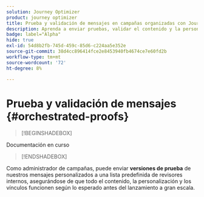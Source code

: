 ```yaml
---
solution: Journey Optimizer
product: journey optimizer
title: Prueba y validación de mensajes en campañas organizadas con Journey Optimizer
description: Aprenda a enviar pruebas, validar el contenido y la personalización en una campaña orquestada con Adobe Journey Optimizer
badge: label="Alpha"
hide: true
exl-id: 54d8b2fb-745d-459c-85d6-c224aa5e352e
source-git-commit: 38d4cc896414fce2e8453940fb4674ce7e60fd2b
workflow-type: tm+mt
source-wordcount: '72'
ht-degree: 8%

---
```


# Prueba y validación de mensajes {#orchestrated-proofs}

>[!BEGINSHADEBOX]

Documentación en curso

>[!ENDSHADEBOX]

Como administrador de campañas, puede enviar **versiones de prueba** de nuestros mensajes personalizados a una lista predefinida de revisores internos, asegurándose de que todo el contenido, la personalización y los vínculos funcionen según lo esperado antes del lanzamiento a gran escala.
